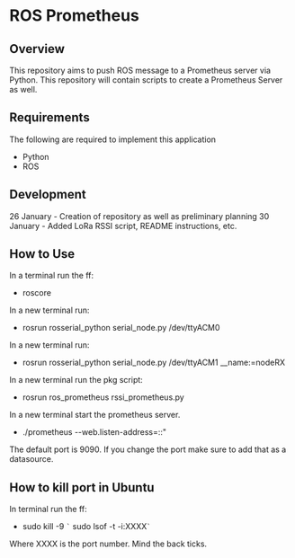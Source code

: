 # ROS Prometheus

## Overview

This repository aims to push ROS message to a Prometheus server via Python.
This repository will contain scripts to create a Prometheus Server as well.

## Requirements

The following are required to implement this application

  - Python
  - ROS

## Development

26 January - Creation of repository as well as preliminary planning
30 January - Added LoRa RSSI script, README instructions, etc. 

## How to Use

  In a terminal run the ff:

  - roscore

  In a new terminal run:

  - rosrun rosserial_python serial_node.py /dev/ttyACM0

  In a new terminal run:

  - rosrun rosserial_python serial_node.py /dev/ttyACM1 __name:=nodeRX

  In a new terminal run the pkg script:

  - rosrun ros_prometheus rssi_prometheus.py

  In a new terminal start the prometheus server.

  - ./prometheus --web.listen-address=:<IP of machine>:<port>"

  The default port is 9090. If you change the port make sure to add that as a datasource.
## How to kill port in Ubuntu

  In terminal run the ff:
    
  - sudo kill -9 `` ` `` sudo lsof -t -i:XXXX`` ` ``

  Where XXXX is the port number. Mind the back ticks.


  
